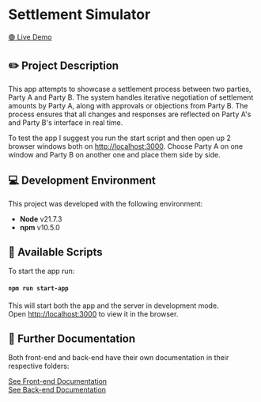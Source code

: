 # Settlement Simulator

[🟢 Live Demo](https://settlement-simulator-8a4b284a8b64.herokuapp.com)

## ✏️ Project Description

This app attempts to showcase a settlement process between two parties, Party A and Party B. The system handles iterative negotiation of settlement amounts by Party A, along with approvals or objections from Party B. The process ensures that all changes and responses are reflected on Party A's and Party B's interface in real time.

To test the app I suggest you run the start script and then open up 2 browser windows both on [http://localhost:3000](http://localhost:3000). Choose Party A on one window and Party B on another one and place them side by side.

## 💻 Development Environment

This project was developed with the following environment:

- **Node** v21.7.3
- **npm** v10.5.0

## 📄 Available Scripts

To start the app run:

#### `npm run start-app`

This will start both the app and the server in development mode.  
Open [http://localhost:3000](http://localhost:3000) to view it in the browser.

## 📜 Further Documentation

Both front-end and back-end have their own documentation in their respective folders:

[See Front-end Documentation](src/README.md)  
[See Back-end Documentation](server/README.md)
